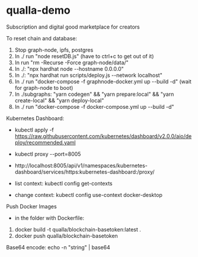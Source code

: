 # qualla-demo

Subscription and digital good marketplace for creators

To reset chain and database:

1. Stop graph-node, ipfs, postgres
2. In ./ run "node resetDB.js" (have to ctrl+c to get out of it)
3. In run "rm -Recurse -Force graph-node/data/"
4. In ./: "npx hardhat node --hostname 0.0.0.0"
5. In ./: "npx hardhat run scripts/deploy.js --network localhost"
6. In ./ run "docker-compose -f graphnode-docker.yml up --build -d" (wait for graph-node to boot)
6. In ./subgraphs: "yarn codegen" && "yarn prepare:local" && "yarn create-local" && "yarn deploy-local"
7. In ./ run "docker-compose -f docker-compose.yml up --build -d"

Kubernetes Dashboard:

- kubectl apply -f https://raw.githubusercontent.com/kubernetes/dashboard/v2.0.0/aio/deploy/recommended.yaml
- kubectl proxy --port=8005
- http://localhost:8005/api/v1/namespaces/kubernetes-dashboard/services/https:kubernetes-dashboard:/proxy/

- list context: kubectl config get-contexts
- change context: kubectl config use-context docker-desktop

Push Docker Images

- in the folder with Dockerfile:

1. docker build -t qualla/blockchain-basetoken:latest .
2. docker push qualla/blockchain-basetoken

Base64 encode:
echo -n "string" | base64
